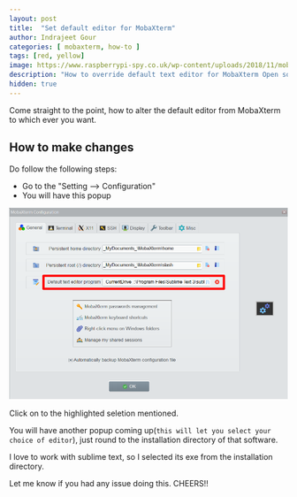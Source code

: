 ```yaml
---
layout: post
title:  "Set default editor for MobaXterm"
author: Indrajeet Gour
categories: [ mobaxterm, how-to ]
tags: [red, yellow]
image: https://www.raspberrypi-spy.co.uk/wp-content/uploads/2018/11/mobaxterm_pi_featured.jpg
description: "How to override default text editor for MobaXterm Open source"
hidden: true
---
```



Come straight to the point, how to alter the default editor from MobaXterm to which ever you want.

## How to make changes
Do follow the following steps:
- Go to the "Setting --> Configuration"
- You will have this popup 

![How to alter default editor](https://github.com/indrajeetgour/indrajeetgour.github.io/blob/master/assets/images/mobaxterm.png)

Click on to the highlighted seletion mentioned.

You will have another popup coming up(`this will let you select your choice of editor`), just round to the installation directory of that software.

I love to work with sublime text, so I selected its exe from the installation directory.

Let me know if you had any issue doing this. CHEERS!! 
